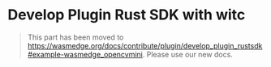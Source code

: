 # Develop Plugin Rust SDK with witc

> This part has been moved to <https://wasmedge.org/docs/contribute/plugin/develop_plugin_rustsdk#example-wasmedge_opencvmini>. Please use our new docs.

